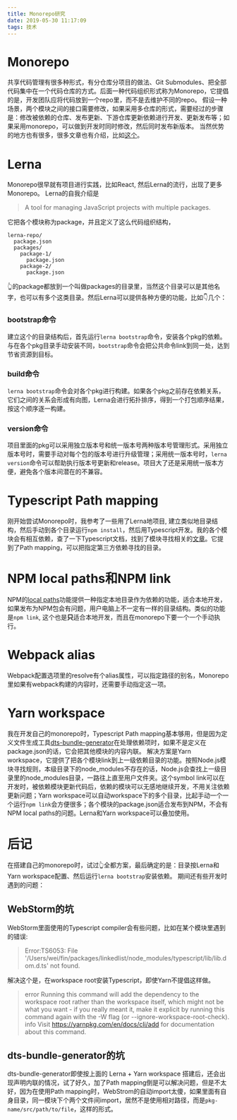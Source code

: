 ```yaml
---
title: Monorepo研究
date: 2019-05-30 11:17:09
tags: 技术
---
```

# Monorepo
共享代码管理有很多种形式，有分仓库分项目的做法、Git Submodules、把全部代码集中在一个代码仓库的方式。后面一种代码组织形式称为Monorepo，它提倡的是，开发团队应将代码放到一个repo里，而不是去维护不同的repo。
假设一种场景，两个模块之间的接口需要修改，如果采用多仓库的形式，需要经过的步骤是：修改被依赖的仓库、发布更新、下游仓库更新依赖进行开发、更新发布等；如果采用monorepo，可以做到开发时同时修改，然后同时发布新版本。
当然优势的地方也有很多，很多文章也有介绍，比如[这个](https://pspdfkit.com/blog/2019/benefits-of-a-monorepo/)。
# Lerna
Monorepo很早就有项目进行实践，比如React, 然后Lerna的流行，出现了更多Monorepo。
Lerna的自我介绍是
> A tool for managing JavaScript projects with multiple packages.

它把各个模块称为package，并且定义了这么代码组织结构，
```
lerna-repo/
  package.json
  packages/
    package-1/
      package.json
    package-2/
      package.json
```
👆的package都放到一个叫做packages的目录里，当然这个目录可以是其他名字，也可以有多个这类目录。然后Lerna可以提供各种方便的功能，比如👇几个：
### bootstrap命令
建立这个的目录结构后，首先运行`lerna bootstrap`命令，安装各个pkg的依赖。与在各个pkg目录手动安装不同，`bootstrap`命令会把公共命令link到同一处，达到节省资源到目标。
### build命令
`lerna bootstrap`命令会对各个pkg进行构建。如果各个pkg之前存在依赖关系，它们之间的关系会形成有向图，Lerna会进行拓扑排序，得到一个打包顺序结果，按这个顺序逐一构建。
### version命令
项目里面的pkg可以采用独立版本号和统一版本号两种版本号管理形式。采用独立版本号时，需要手动对每个包的版本号进行升级管理；采用统一版本号时，`lerna version`命令可以帮助执行版本号更新和release。项目大了还是采用统一版本方便，避免各个版本间潜在的不兼容。
# Typescript Path mapping
刚开始尝试Monorepo时，我参考了一些用了Lerna地项目, 建立类似地目录结构，然后手动到各个目录运行`npm install`，然后用Typescript开发。我的各个模块会有相互依赖，查了一下Typescript文档，找到了模块寻找相关的[文章](https://www.typescriptlang.org/docs/handbook/module-resolution.html)。它提到了Path mapping，可以把指定第三方依赖寻找的目录。
# NPM local paths和NPM link
NPM的[local paths](https://docs.npmjs.com/files/package.json#local-paths)功能提供一种指定本地目录作为依赖的功能，适合本地开发，如果发布为NPM包会有问题，用户电脑上不一定有一样的目录结构。类似的功能是`npm link`, 这个也是**只**适合本地开发，而且在monorepo下要一个一个手动执行。
# Webpack alias
Webpack配置选项里的resolve有个alias属性，可以指定路径的别名，Monorepo里如果有webpack构建的内容时，还需要手动指定这一项。
# Yarn workspace
我在开发自己的monorepo时，Typescript Path mapping基本够用，但是因为定义文件生成工具[dts-bundle-generator](https://github.com/timocov/dts-bundle-generator)在处理依赖项时，如果不是定义在package.json的话，它会把其他模块的内容内联。
解决方案是Yarn workspace，它提供了把各个模块link到上一级依赖目录的功能。按照Node.js模块寻找规则，本级目录下的node_modules不存在的话，Node.js会查找上一级目录里的node_modules目录，一路往上直至用户文件夹。这个symbol link可以在开发时，被依赖模块更新代码后，依赖的模块可以无感地继续开发，不用关注依赖更新问题；Yarn workspace可以自动workspace下的多个目录，比起手动一个一个运行`npm link`会方便很多；各个模块的package.json适合发布到NPM，不会有NPM local paths的问题。Lerna和Yarn workspace可以叠加使用。
# 后记
在搭建自己的monorepo时，试过👆全都方案，最后确定的是：目录按Lerna和Yarn workspace配置、然后运行`lerna bootstrap`安装依赖。
期间还有些开发时遇到的问题：
## WebStorm的坑
WebStorm里面使用的Typescript compiler会有些问题，比如在某个模块里遇到的错误:
> Error:TS6053: File '/Users/wei/fin/packages/linkedlist/node_modules/typescript/lib/lib.dom.d.ts' not found.

解决这个是，在workspace root安装Typescript，即使Yarn不提倡这样做。
> error Running this command will add the dependency to the workspace root rather than the workspace itself, which might not be what you want - if you really meant it, make it explicit by running this command again with the -W flag (or --ignore-workspace-root-check).
info Visit https://yarnpkg.com/en/docs/cli/add for documentation about this command.

## dts-bundle-generator的坑
dts-bundle-generator即使按上面的 Lerna + Yarn workspace 搭建后，还会出现声明内联的情况，试了好久，加了Path mapping倒是可以解决问题，但是不太好，因为在使用Path mapping时，WebStrom的自动import太傻，如果里面有自身目录，同一模块下个两个文件间import，居然不是使用相对路径，而是`pkg-name/src/path/to/file`，这样的形式。
